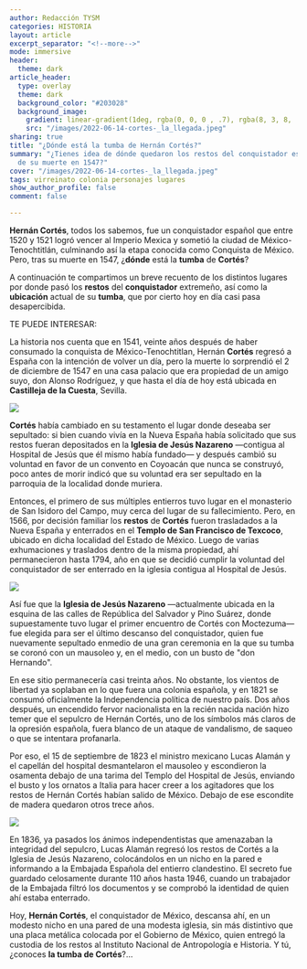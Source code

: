 ```yaml
---
author: Redacción TYSM
categories: HISTORIA
layout: article
excerpt_separator: "<!--more-->"
mode: immersive
header:
  theme: dark
article_header:
  type: overlay
  theme: dark
  background_color: "#203028"
  background_image:
    gradient: linear-gradient(1deg, rgba(0, 0, 0 , .7), rgba(8, 3, 8, .9))
    src: "/images/2022-06-14-cortes-_la_llegada.jpeg"
sharing: true
title: "¿Dónde está la tumba de Hernán Cortés?"
summary: "¿Tienes idea de dónde quedaron los restos del conquistador español, luego
  de su muerte en 1547?"
cover: "/images/2022-06-14-cortes-_la_llegada.jpeg"
tags: virreinato colonia personajes lugares
show_author_profile: false
comment: false

---
```

**Hernán Cortés**, todos los sabemos, fue un conquistador español que entre 1520 y 1521 logró vencer al Imperio Mexica y sometió la ciudad de México-Tenochtitlán, culminando así la etapa conocida como Conquista de México. Pero, tras su muerte en 1547, ¿**dónde** está la **tumba** de **Cortés**?

A continuación te compartimos un breve recuento de los distintos lugares por donde pasó los **restos** del **conquistador** extremeño, así como la **ubicación** actual de su **tumba**, que por cierto hoy en día casi pasa desapercibida.

TE PUEDE INTERESAR:

La historia nos cuenta que en 1541, veinte años después de haber consumado la conquista de México-Tenochtitlan, Hernán **Cortés** regresó a España con la intención de volver un día, pero la muerte lo sorprendió el 2 de diciembre de 1547 en una casa palacio que era propiedad de un amigo suyo, don Alonso Rodríguez, y que hasta el día de hoy está ubicada en **Castilleja de la Cuesta**, Sevilla.

![](https://upload.wikimedia.org/wikipedia/commons/thumb/1/1f/Castillo_de_Hern%C3%A1n_Cort%C3%A9s.JPG/1024px-Castillo_de_Hern%C3%A1n_Cort%C3%A9s.JPG)

**Cortés** había cambiado en su testamento el lugar donde deseaba ser sepultado: si bien cuando vivía en la Nueva España había solicitado que sus restos fueran depositados en la **Iglesia de Jesús Nazareno** —contigua al Hospital de Jesús que él mismo había fundado— y después cambió su voluntad en favor de un convento en Coyoacán que nunca se construyó, poco antes de morir indicó que su voluntad era ser sepultado en la parroquia de la localidad donde muriera.

Entonces, el primero de sus múltiples entierros tuvo lugar en el monasterio de San Isidoro del Campo, muy cerca del lugar de su fallecimiento. Pero, en 1566, por decisión familiar los **restos** de **Cortés** fueron trasladados a la Nueva España y enterrados en el **Templo de San Francisco de Texcoco**, ubicado en dicha localidad del Estado de México. Luego de varias exhumaciones y traslados dentro de la misma propiedad, ahí permanecieron hasta 1794, año en que se decidió cumplir la voluntad del conquistador de ser enterrado en la iglesia contigua al Hospital de Jesús.

![](https://upload.wikimedia.org/wikipedia/commons/thumb/3/35/Templo_del_hospitald_de_jesus.jpg/1024px-Templo_del_hospitald_de_jesus.jpg)

Así fue que la **Iglesia de Jesús Nazareno** —actualmente ubicada en la esquina de las calles de República del Salvador y Pino Suárez, donde supuestamente tuvo lugar el primer encuentro de Cortés con Moctezuma— fue elegida para ser el último descanso del conquistador, quien fue nuevamente sepultado enmedio de una gran ceremonia en la que su tumba se coronó con un mausoleo y, en el medio, con un busto de "don Hernando". 

En ese sitio permanecería casi treinta años. No obstante, los vientos de libertad ya soplaban en lo que fuera una colonia española, y en 1821 se consumó oficialmente la Independencia política de nuestro país. Dos años después, un encendido fervor nacionalista en la recién nacida nación hizo temer que el sepulcro de Hernán Cortés, uno de los símbolos más claros de la opresión española, fuera blanco de un ataque de vandalismo, de saqueo o que se intentara profanarla.

Por eso, el 15 de septiembre de 1823 el ministro mexicano Lucas Alamán y el capellán del hospital desmantelaron el mausoleo y escondieron la osamenta debajo de una tarima del Templo del Hospital de Jesús, enviando el busto y los ornatos a Italia para hacer creer a los agitadores que los restos de Hernán Cortés habían salido de México. Debajo de ese escondite de madera quedaron otros trece años.

![](https://upload.wikimedia.org/wikipedia/commons/0/06/Retrato_de_Hern%C3%A1n_Cort%C3%A9s.jpg)

En 1836, ya pasados los ánimos independentistas que amenazaban la integridad del sepulcro, Lucas Alamán regresó los restos de Cortés a la Iglesia de Jesús Nazareno, colocándolos en un nicho en la pared e informando a la Embajada Española del entierro clandestino. El secreto fue guardado celosamente durante 110 años hasta 1946, cuando un trabajador de la Embajada filtró los documentos y se comprobó la identidad de quien ahí estaba enterrado.

Hoy, **Hernán Cortés**, el conquistador de México, descansa ahí, en un modesto nicho en una pared de una modesta iglesia, sin más distintivo que una placa metálica colocada por el Gobierno de México, quien entregó la custodia de los restos al Instituto Nacional de Antropología e Historia. Y tú, ¿conoces **la tumba de Cortés**?…